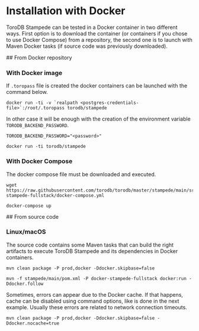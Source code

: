 <h1>Installation with Docker</h1>
ToroDB Stampede can be tested in a Docker container in two different ways. First option is to download the container (or containers if you chose to use Docker Compose) from a repository, the second one is to launch with Maven Docker tasks (if source code was previously downloaded).

## From Docker repository

### With Docker image

If `.toropass` file is created the docker containers can be launched with the command below.

```no-highlight
docker run -ti -v `realpath <postgres-credentials-file>`:/root/.toropass torodb/stampede
```

In other case it will be enough with the creation of the environment variable `TORODB_BACKEND_PASSWORD`.

```no-highlight
TORODB_BACKEND_PASSWORD="<password>"

docker run -ti torodb/stampede
```

### With Docker Compose

The docker compose file must be downloaded and executed.

```no-highlight
wget https://raw.githubusercontent.com/torodb/torodb/master/stampede/main/src/main/dist/docker/compose/torodb-stampede-fullstack/docker-compose.yml

docker-compose up
```

## From source code

### Linux/macOS

The source code contains some Maven tasks that can build the right artifacts to execute ToroDB Stampede and its dependencies in Docker containers.

```no-highlight
mvn clean package -P prod,docker -Ddocker.skipbase=false

mvn -f stampede/main/pom.xml -P docker-stampede-fullstack docker:run -Ddocker.follow
```

Sometimes, errors can appear due to the Docker cache. If that happens, cache can be disabled using command options, like is done in the next example. Usually these errors are related to network connection timeouts.

```no-highlight
mvn clean package -P prod,docker -Ddocker.skipbase=false -Ddocker.nocache=true
```
